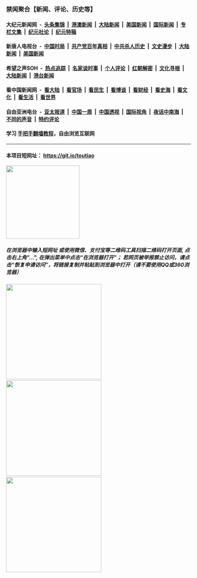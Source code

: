 ### 禁闻聚合【新闻、评论、历史等】

#### 大纪元新闻网 &nbsp;-&nbsp; [头条集锦](indexes/E头条集锦.md?t=03010731) &nbsp;|&nbsp; [港澳新闻](indexes/E港澳新闻.md?t=03010731)  &nbsp;|&nbsp; [大陆新闻](indexes/E大陆新闻.md?t=03010731) &nbsp;|&nbsp; [美国新闻](indexes/E美国新闻.md?t=03010731) &nbsp;|&nbsp; [国际新闻](indexes/E国际新闻.md?t=03010731) &nbsp;|&nbsp; [专栏文集](indexes/E专栏文集.md?t=03010731) &nbsp;|&nbsp; [纪元社论](indexes/E纪元社论.md?t=03010731) &nbsp;|&nbsp; [纪元特稿](indexes/E纪元特稿.md?t=03010731) 

#### 新唐人电视台 &nbsp;-&nbsp; [中国时局](indexes/N中国时局.md?t=03010731) &nbsp;|&nbsp; [共产党百年真相](indexes/N共产党百年真相.md?t=03010731) &nbsp;|&nbsp; [中共杀人历史](indexes/N中共杀人历史.md?t=03010731) &nbsp;|&nbsp; [文史漫步](indexes/N文史漫步.md?t=03010731) &nbsp;|&nbsp; [大陆新闻](indexes/N大陆新闻.md?t=03010731) &nbsp;|&nbsp; [美国新闻](indexes/N美国新闻.md?t=03010731)

#### 希望之声SOH &nbsp;-&nbsp; [热点追踪](indexes/H热点追踪.md?t=03010731) &nbsp;|&nbsp; [名家谈时事](indexes/H名家谈时事.md?t=03010731) &nbsp;|&nbsp; [个人评论](indexes/H个人评论.md?t=03010731)  &nbsp;|&nbsp; [红朝解密](indexes/H红朝解密.md?t=03010731) &nbsp;|&nbsp; [文化寻根](indexes/H文化寻根.md?t=03010731) &nbsp;|&nbsp; [大陆新闻](indexes/H大陆新闻.md?t=03010731) &nbsp;|&nbsp; [港台新闻](indexes/H港台新闻.md?t=03010731)

#### 看中国新闻网 &nbsp;-&nbsp; [看大陆](indexes/S看大陆.md?t=03010731) &nbsp;|&nbsp; [看官场](indexes/S看官场.md?t=03010731) &nbsp;|&nbsp; [看民生](indexes/S看民生.md?t=03010731)  &nbsp;|&nbsp; [看博谈](indexes/S看博谈.md?t=03010731) &nbsp;|&nbsp; [看财经](indexes/S看财经.md?t=03010731) &nbsp;|&nbsp; [看史海](indexes/S看史海.md?t=03010731) &nbsp;|&nbsp; [看文化](indexes/S看文化.md?t=03010731) &nbsp;|&nbsp; [看生活](indexes/S看生活.md?t=03010731) &nbsp;|&nbsp; [看世界](indexes/S看世界.md?t=03010731)

#### 自由亚洲电台 &nbsp;-&nbsp; [亚太报道](indexes/R亚太报道.md?t=03010731) &nbsp;|&nbsp; [中国一周](indexes/R中国一周.md?t=03010731) &nbsp;|&nbsp; [中国透视](indexes/R中国透视.md?t=03010731)  &nbsp;|&nbsp; [国际视角](indexes/R国际视角.md?t=03010731) &nbsp;|&nbsp; [夜话中南海](indexes/R夜话中南海.md?t=03010731) &nbsp;|&nbsp; [不同的声音](indexes/R不同的声音.md?t=03010731) &nbsp;|&nbsp; [特约评论](indexes/R特约评论.md?t=03010731)

#### 学习 [手把手翻墙教程](https://github.com/gfw-breaker/guides/wiki)，自由浏览互联网

----

#### 本项目短网址： https://git.io/toutiao
<img src="https://raw.githubusercontent.com/gfw-breaker/banned-news/master/scripts/img/qr.png" width="200px"/>  

##### 在浏览器中输入短网址 或使用微信、支付宝等二维码工具扫描二维码打开页面, 点击右上角"...", 在弹出菜单中点击“在浏览器打开”； 若网页被举报禁止访问，请点击“恢复申请访问”，将链接复制并粘贴到浏览器中打开（请不要使用QQ或360浏览器）

<img src="https://raw.githubusercontent.com/gfw-breaker/banned-news/master/scripts/img/1.png" width="260px"/> &nbsp; <img src="https://raw.githubusercontent.com/gfw-breaker/banned-news/master/scripts/img/2.png" width="260px"/> &nbsp; <img src="https://raw.githubusercontent.com/gfw-breaker/banned-news/master/scripts/img/3.png" width="260px"/>
